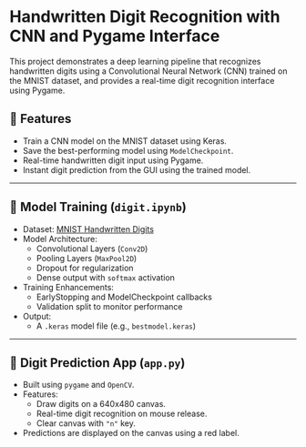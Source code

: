# Handwritten Digit Recognition with CNN and Pygame Interface

This project demonstrates a deep learning pipeline that recognizes handwritten digits using a Convolutional Neural Network (CNN) trained on the MNIST dataset, and provides a real-time digit recognition interface using Pygame.

## 📌 Features

- Train a CNN model on the MNIST dataset using Keras.
- Save the best-performing model using `ModelCheckpoint`.
- Real-time handwritten digit input using Pygame.
- Instant digit prediction from the GUI using the trained model.

---

## 🧠 Model Training (`digit.ipynb`)

- Dataset: [MNIST Handwritten Digits](http://yann.lecun.com/exdb/mnist/)
- Model Architecture:
  - Convolutional Layers (`Conv2D`)
  - Pooling Layers (`MaxPool2D`)
  - Dropout for regularization
  - Dense output with `softmax` activation
- Training Enhancements:
  - EarlyStopping and ModelCheckpoint callbacks
  - Validation split to monitor performance
- Output:
  - A `.keras` model file (e.g., `bestmodel.keras`)

---

## 🎨 Digit Prediction App (`app.py`)

- Built using `pygame` and `OpenCV`.
- Features:
  - Draw digits on a 640x480 canvas.
  - Real-time digit recognition on mouse release.
  - Clear canvas with `"n"` key.
- Predictions are displayed on the canvas using a red label.

